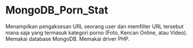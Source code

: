 # MongoDB_Porn_Stat
Menampilkan pengaksesan URL seorang user dan memfilter URL tersebut mana saja yang termasuk kategori porno (Foto, Kencan Online, atau Video).
Memakai database MongoDB.
Memakai driver PHP.
